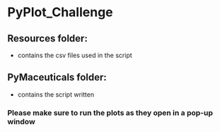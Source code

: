 # PyPlot_Challenge
## Resources folder:
* contains the csv files used in the script

## PyMaceuticals folder:
* contains the script written

### Please make sure to run the plots as they open in a pop-up window
